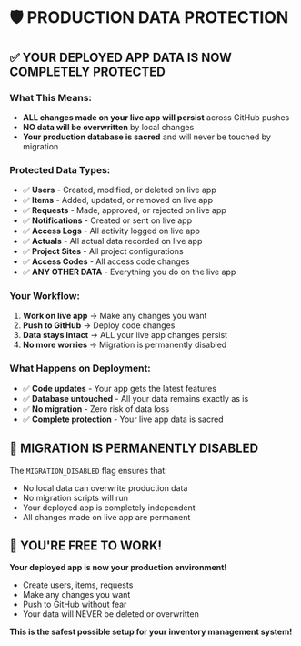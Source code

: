 # 🛡️ PRODUCTION DATA PROTECTION

## ✅ YOUR DEPLOYED APP DATA IS NOW COMPLETELY PROTECTED

### What This Means:
- **ALL changes made on your live app will persist** across GitHub pushes
- **NO data will be overwritten** by local changes
- **Your production database is sacred** and will never be touched by migration

### Protected Data Types:
- ✅ **Users** - Created, modified, or deleted on live app
- ✅ **Items** - Added, updated, or removed on live app  
- ✅ **Requests** - Made, approved, or rejected on live app
- ✅ **Notifications** - Created or sent on live app
- ✅ **Access Logs** - All activity logged on live app
- ✅ **Actuals** - All actual data recorded on live app
- ✅ **Project Sites** - All project configurations
- ✅ **Access Codes** - All access code changes
- ✅ **ANY OTHER DATA** - Everything you do on the live app

### Your Workflow:
1. **Work on live app** → Make any changes you want
2. **Push to GitHub** → Deploy code changes  
3. **Data stays intact** → ALL your live app changes persist
4. **No more worries** → Migration is permanently disabled

### What Happens on Deployment:
- ✅ **Code updates** - Your app gets the latest features
- ✅ **Database untouched** - All your data remains exactly as is
- ✅ **No migration** - Zero risk of data loss
- ✅ **Complete protection** - Your live app data is sacred

## 🚫 MIGRATION IS PERMANENTLY DISABLED

The `MIGRATION_DISABLED` flag ensures that:
- No local data can overwrite production data
- No migration scripts will run
- Your deployed app is completely independent
- All changes made on live app are permanent

## 🎉 YOU'RE FREE TO WORK!

**Your deployed app is now your production environment!**
- Create users, items, requests
- Make any changes you want
- Push to GitHub without fear
- Your data will NEVER be deleted or overwritten

**This is the safest possible setup for your inventory management system!**
